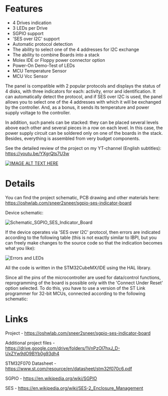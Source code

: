 <h1>Features</h1>

- 4 Drives indication
- 3 LEDs per Drive
- SGPIO support
- 'SES over I2C' support
- Automatic protocol detection
- The ability to select one of the 4 addresses for I2C exchange
- The ability to combine Boards into a stack
- Molex IDE or Floppy power connector option
- Power-On Demo-Test of LEDs
- MCU Temperature Sensor
- MCU Vcc Sensor

The panel is compatible with 2 popular protocols and displays the status of 4 disks, with three indicators for each: activity, error and identification. It can automatically detect the protocol, and if SES over I2C is used, the panel allows you to select one of the 4 addresses with which it will be exchanged by the controller. And, as a bonus, it sends its temperature and power supply voltage to the controller.

In addition, such panels can be stacked: they can be placed several levels above each other and several pieces in a row on each level. In this case, the power supply circuit can be soldered only on one of the boards in the stack. Besides, everything is assembled from very budget components.

See the detailed review of the project on my YT-channel (English subtitles): https://youtu.be/YXgrQts7U3w

[![IMAGE ALT TEXT HERE](https://img.youtube.com/vi/YXgrQts7U3w/maxresdefault.jpg)](https://www.youtube.com/watch?v=YXgrQts7U3w)

<h1>Details</h1>

You can find the project schematic, PCB drawing and other materials here: https://oshwlab.com/sneer2sneer/sgpio-ses-indicator-board

Device schematic:

![Schematic_SGPIO_SES_Indicator_Board](https://github.com/DmitryMuravyev/SGPIO-SES-Indicator-Board/assets/152902525/3f2b5ec6-a1be-4fb3-8f86-c35fd10bcca7)

If the device operates via 'SES over I2C' protocol, then errors are indicated according to the following table (this is not exactly similar to IBPI, but you can freely make changes to the source code so that the indication becomes what you like):

![Errors and LEDs](https://github.com/DmitryMuravyev/SGPIO-SES-Indicator-Board/assets/152902525/ce31319a-7841-478b-847f-2fd9d8f7cadc)

All the code is written in the STM32CubeMX/IDE using the HAL library.

Since all the pins of the microcontroller are used for data/control functions, reprogramming of the board is possible only with the 'Connect Under Reset' option selected. To do this, you have to use a version of the ST Link programmer for 32-bit MCUs, connected according to the following schematic:

 
<h1>Links</h1>

Project - https://oshwlab.com/sneer2sneer/sgpio-ses-indicator-board

Additional project files - https://drive.google.com/drive/folders/1VnPzOl7hxJ_D-UxZYw9dO9BYb0g93dh4

STM32F070 Datasheet - https://www.st.com/resource/en/datasheet/stm32f070c6.pdf

SGPIO - https://en.wikipedia.org/wiki/SGPIO

SES - https://en.wikipedia.org/wiki/SES-2_Enclosure_Management

